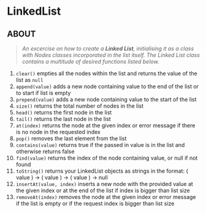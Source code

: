 # LinkedList

## ABOUT

> *An excercise on how to create a **Linked List**, initialising it as a class with Nodes classes incorporated in the list itself. The Linked List class contains a multitude of desired functions listed below.*

1. `clear()` empties all the nodes within the list and returns the value of the list as `null`
2. `append(value)` adds a new node containing value to the end of the list or to start if list is empty
3. `prepend(value)` adds a new node containing value to the start of the list
4. `size()` returns the total number of nodes in the list
5. `head()` returns the first node in the list
6. `tail()` returns the last node in the list
7. `at(index)` returns the node at the given index or error message if there is no node in the requested index
8. `pop()` removes the last element from the list
9. `contains(value)` returns true if the passed in value is in the list and otherwise returns false
10. `find(value)` returns the index of the node containing value, or null if not found
11. `toString()` returns your LinkedList objects as strings in the format: ( value ) -> ( value ) -> ( value ) -> null
12. `insertAt(value, index)` inserts a new node with the provided value at the given index or at the end of the list if index is bigger than list size
13. `removeAt(index)` removes the node at the given index or error message if the list is empty or if the request index is bigger than list size
